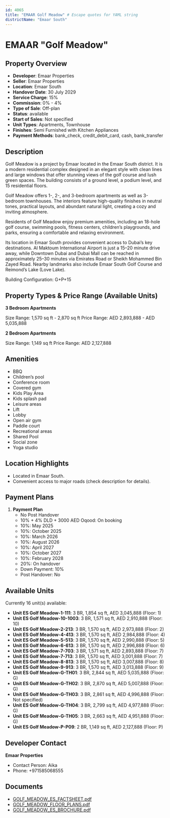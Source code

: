 ```yaml
---
id: 4065
title: "EMAAR Golf Meadow" # Escape quotes for YAML string
districtName: "Emaar South"
---
```


# EMAAR "Golf Meadow"

## Property Overview
- **Developer**: Emaar Properties
- **Seller**: Emaar Properties
- **Location**: Emaar South
- **Handover Date**: 30 July 2029
- **Service Charge**: 15%
- **Commission**: 0% - 4%
- **Type of Sale**: Off-plan
- **Status**: available
- **Start of Sales**: Not specified
- **Unit Types**: Apartments, Townhouse
- **Finishes**: Semi Furnished with Kitchen Appliances
- **Payment Methods**: bank_check, credit_debit_card, cash, bank_transfer

## Description
Golf Meadow is a project by Emaar located in the Emaar South district. It is a modern residential complex designed in an elegant style with clean lines and large windows that offer stunning views of the golf course and lush green spaces. The building consists of a ground level, a podium level, and 15 residential floors.

Golf Meadow offers 1-, 2-, and 3-bedroom apartments as well as 3-bedroom townhouses. The interiors feature high-quality finishes in neutral tones, practical layouts, and abundant natural light, creating a cozy and inviting atmosphere.

Residents of Golf Meadow enjoy premium amenities, including an 18-hole golf course, swimming pools, fitness centers, children’s playgrounds, and parks, ensuring a comfortable and relaxing environment.

Its location in Emaar South provides convenient access to Dubai’s key destinations. Al Maktoum International Airport is just a 15–20 minute drive away, while Downtown Dubai and Dubai Mall can be reached in approximately 25–30 minutes via Emirates Road or Sheikh Mohammed Bin Zayed Road. Nearby landmarks also include Emaar South Golf Course and Reimond’s Lake (Love Lake).

Building Configuration: G+P+15

## Property Types & Price Range (Available Units)
**3 Bedroom Apartments**

Size Range: 1,570 sq ft - 2,870 sq ft
Price Range: AED 2,893,888 - AED 5,035,888

**2 Bedroom Apartments**

Size Range: 1,149 sq ft
Price Range: AED 2,127,888

## Amenities
- BBQ
- Children’s pool
- Conference room
- Covered gym
- Kids Play Area
- Kids splash pad
- Leisure areas
- Lift
- Lobby
- Open air gym
- Paddle court
- Recreational areas
- Shared Pool
- Social zone
- Yoga studio

## Location Highlights
- Located in Emaar South.
- Convenient access to major roads (check description for details).

## Payment Plans
1. **Payment Plan**
   - No Post Handover
   - 10% + 4% DLD + 3000 AED Oqood: On booking
   - 10%: May 2025
   - 10%: October 2025
   - 10%: March 2026
   - 10%: August 2026
   - 10%: April 2027
   - 10%: October 2027
   - 10%: February 2028
   - 20%: On handover
   - Down Payment: 10%
   - Post Handover: No

## Available Units
Currently 16 unit(s) available:
- **Unit ES Golf Meadow-1-111**: 3 BR, 1,854 sq ft, AED 3,045,888 (Floor: 1)
- **Unit ES Golf Meadow-10-1003**: 3 BR, 1,571 sq ft, AED 2,910,888 (Floor: 10)
- **Unit ES Golf Meadow-2-213**: 3 BR, 1,570 sq ft, AED 2,973,888 (Floor: 2)
- **Unit ES Golf Meadow-4-413**: 3 BR, 1,570 sq ft, AED 2,984,888 (Floor: 4)
- **Unit ES Golf Meadow-5-513**: 3 BR, 1,570 sq ft, AED 2,990,888 (Floor: 5)
- **Unit ES Golf Meadow-6-613**: 3 BR, 1,570 sq ft, AED 2,996,888 (Floor: 6)
- **Unit ES Golf Meadow-7-703**: 3 BR, 1,571 sq ft, AED 2,893,888 (Floor: 7)
- **Unit ES Golf Meadow-7-713**: 3 BR, 1,570 sq ft, AED 3,001,888 (Floor: 7)
- **Unit ES Golf Meadow-8-813**: 3 BR, 1,570 sq ft, AED 3,007,888 (Floor: 8)
- **Unit ES Golf Meadow-9-913**: 3 BR, 1,570 sq ft, AED 3,013,888 (Floor: 9)
- **Unit ES Golf Meadow-G-TH01**: 3 BR, 2,844 sq ft, AED 5,035,888 (Floor: G)
- **Unit ES Golf Meadow-G-TH02**: 3 BR, 2,870 sq ft, AED 5,007,888 (Floor: G)
- **Unit ES Golf Meadow-G-TH03**: 3 BR, 2,861 sq ft, AED 4,996,888 (Floor: Not specified)
- **Unit ES Golf Meadow-G-TH04**: 3 BR, 2,799 sq ft, AED 4,977,888 (Floor: G)
- **Unit ES Golf Meadow-G-TH05**: 3 BR, 2,663 sq ft, AED 4,951,888 (Floor: G)
- **Unit ES Golf Meadow-P-P09**: 2 BR, 1,149 sq ft, AED 2,127,888 (Floor: P)

## Developer Contact
**Emaar Properties**
- Contact Person: Aika
- Phone: +971585068555

## Documents
- [GOLF_MEADOW_ES_FACTSHEET.pdf](https://cdn.geniemap.net/2025/03/17/oWirq8d0Zu2rFwCQ48FE3C1a3KSlIWxbNiDY0Mga.pdf)
- [GOLF_MEADOW_FLOOR_PLANS.pdf](https://cdn.geniemap.net/2025/03/17/vd2JIb7uTtmJxcGMZM3lCRKyGOLzieBuJOqyqT9K.pdf)
- [GOLF_MEADOW_ES_BROCHURE.pdf](https://cdn.geniemap.net/2025/03/17/XaV1EhZkjRj0xg30iG3yboKVrAPbO79eyEmjpCJz.pdf)
